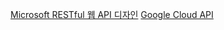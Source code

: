 [Microsoft RESTful 웹 API 디자인](https://learn.microsoft.com/ko-kr/azure/architecture/best-practices/api-design)
[Google Cloud API](https://learn.microsoft.com/ko-kr/azure/architecture/best-practices/api-design)
